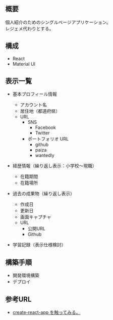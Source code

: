 ## 概要
個人紹介のためのシングルページアプリケーション。  
レジェメ代わりとする。

## 構成

* React
* Material UI

## 表示一覧

* 基本プロフィール情報
  * アカウント名
  * 居住地（都道府県）
  * URL
    * SNS
      * Facebook
      * Twitter
    * ポートフォリオ URL
      * github
      * paiza
      * wantedly

* 経歴情報（繰り返し表示：小学校〜現職）
  * 在籍期間
  * 在籍場所

* 過去の成果物（繰り返し表示）
  * 作成日
  * 更新日
  * 画面キャプチャ
  * URL
    * 公開URL
    * Github

* 学習記録（表示仕様検討）　

## 構築手順

* 開発環境構築
* デプロイ

## 参考URL

* [create-react-app を触ってみる。](http://qiita.com/Satachito/items/a86702216db8a330f2f7)
